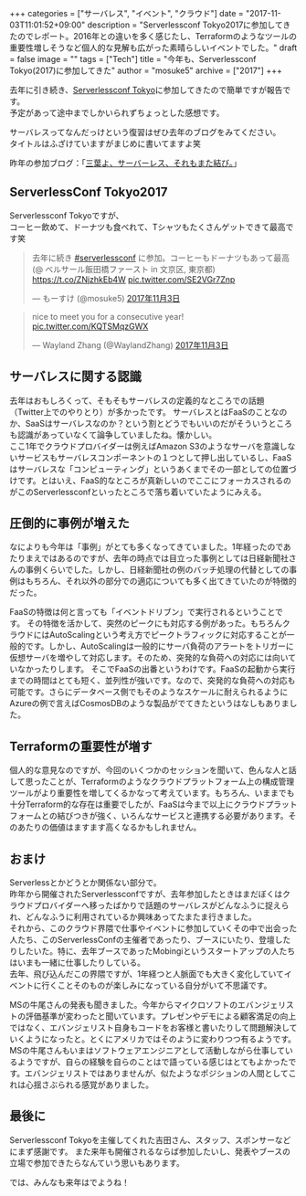 +++
categories = ["サーバレス", "イベント", "クラウド"]
date = "2017-11-03T11:01:52+09:00"
description = "Serverlessconf Tokyo2017に参加してきたのでレポート。2016年との違いを多く感じたし、Terraformのようなツールの重要性増しそうなど個人的な見解も広がった素晴らしいイベントでした。"
draft = false
image = ""
tags = ["Tech"]
title = "今年も、Serverlessconf Tokyo(2017)に参加してきた"
author = "mosuke5"
archive = ["2017"]
+++

去年に引き続き、[Serverlessconf Tokyo](http://tokyo.serverlessconf.io/)に参加してきたので簡単ですが報告です。  
予定があって途中までしかいられずちょっとした感想です。

サーバレスってなんだっけという復習はぜひ去年のブログをみてください。  
タイトルはふざけていますがまじめに書いてますよ笑

昨年の参加ブログ：「[三葉よ、サーバーレス、それもまた結び。](https://blog.mosuke.tech/entry/2016/10/02/212420/)」

<!--more-->

## ServerlessConf Tokyo2017
Serverlessconf Tokyoですが、  
コーヒー飲めて、ドーナツも食べれて、Tシャツもたくさんゲットできて最高です笑
<blockquote class="twitter-tweet" data-lang="ja"><p lang="ja" dir="ltr">去年に続き <a href="https://twitter.com/hashtag/serverlessconf?src=hash&amp;ref_src=twsrc%5Etfw">#serverlessconf</a> に参加。コーヒーもドーナツもあって最高 (@ ベルサール飯田橋ファースト in 文京区, 東京都) <a href="https://t.co/ZNjzhkEb4W">https://t.co/ZNjzhkEb4W</a> <a href="https://t.co/SE2VGr7Znp">pic.twitter.com/SE2VGr7Znp</a></p>&mdash; もーすけ (@mosuke5) <a href="https://twitter.com/mosuke5/status/926267082735538177?ref_src=twsrc%5Etfw">2017年11月3日</a></blockquote>
<script async src="https://platform.twitter.com/widgets.js" charset="utf-8"></script>

<blockquote class="twitter-tweet" data-lang="ja"><p lang="en" dir="ltr">nice to meet you for a consecutive year! <a href="https://t.co/KQTSMqzGWX">pic.twitter.com/KQTSMqzGWX</a></p>&mdash; Wayland Zhang (@WaylandZhang) <a href="https://twitter.com/WaylandZhang/status/926320073416908801?ref_src=twsrc%5Etfw">2017年11月3日</a></blockquote>
<script async src="https://platform.twitter.com/widgets.js" charset="utf-8"></script>

## サーバレスに関する認識
去年はおもしろくって、そもそもサーバレスの定義的なところでの話題（Twitter上でのやりとり）が多かったです。
サーバレスとはFaaSのことなのか、SaaSはサーバレスなのか？という割とどうでもいいのだがそういうところも認識があっていなくて論争していましたね。懐かしい。  
ここ1年でクラウドプロバイダーは例えばAmazon S3のようなサーバを意識しないサービスもサーバレスコンポーネントの１つとして押し出しているし、FaaSはサーバレスな「コンピューティング」というあくまでその一部としての位置づけです。とはいえ、FaaS的なところが真新しいのでここにフォーカスされるのがこのServerlessconfといったところで落ち着いていたようにみえる。

## 圧倒的に事例が増えた
なによりも今年は「事例」がとても多くなってきていました。1年経ったのであたりまえではあるのですが、去年の時点では目立った事例としては日経新聞社さんの事例くらいでした。しかし、日経新聞社の例のバッチ処理の代替としての事例はもちろん、それ以外の部分での適応についても多く出てきていたのが特徴的だった。

FaaSの特徴は何と言っても「イベントドリブン」で実行されるということです。
その特徴を活かして、突然のピークにも対応する例があった。もちろんクラウドにはAutoScalingという考え方でピークトラフィックに対応することが一般的です。しかし、AutoScalingは一般的にサーバ負荷のアラートをトリガーに仮想サーバを増やして対応します。そのため、突発的な負荷への対応には向いていなかったりします。
そこでFaaSの出番というわけです。FaaSの起動から実行までの時間はとても短く、並列性が強いです。なので、突発的な負荷への対応も可能です。さらにデータベース側でもそのようなスケールに耐えられるようにAzureの例で言えばCosmosDBのような製品がでてきたというはなしもありました。

## Terraformの重要性が増す
個人的な意見なのですが、今回のいくつかのセッションを聞いて、色んな人と話して思ったことが、Terraformのようなクラウドプラットフォーム上の構成管理ツールがより重要性を増してくるかなって考えています。もちろん、いままでも十分Terraform的な存在は重要でしたが、FaaSは今まで以上にクラウドプラットフォームとの結びつきが強く、いろんなサービスと連携する必要があります。そのあたりの価値はますます高くなるかもしれません。

## おまけ
Serverlessとかどうとか関係ない部分で。  
昨年から開催されたServerlessconfですが、去年参加したときはまだぼくはクラウドプロバイダーへ移ったばかりで話題のサーバレスがどんなふうに捉えられ、どんなふうに利用されているか興味あってたまたま行きました。  
それから、このクラウド界隈で仕事やイベントに参加していくその中で出会った人たち、このServerlessConfの主催者であったり、ブースにいたり、登壇したりしたいた。特に、去年ブースであったMobingiというスタートアップの人たちはいまも一緒に仕事したりしている。  
去年、飛び込んだこの界隈ですが、1年経つと人脈面でも大きく変化していてイベントに行くことそのものが楽しみになっている自分がいて不思議です。

MSの牛尾さんの発表も聞きました。今年からマイクロソフトのエバンジェリストの評価基準が変わったと聞いています。プレゼンやデモによる顧客満足の向上ではなく、エバンジェリスト自身もコードをお客様と書いたりして問題解決していくようになったと。とくにアメリカではそのように変わりつつ有るようです。MSの牛尾さんもいまはソフトウェアエンジニアとして活動しながら仕事しているようですが、自らの経験を自らのことはで語っている感じはとてもよかったです。エバンジェリストではありませんが、似たようなポジションの人間としてこれは心揺さぶられる感覚がありました。

## 最後に
Serverlessconf Tokyoを主催してくれた吉田さん、スタッフ、スポンサーなどにまず感謝です。
また来年も開催されるならば参加したいし、発表やブースの立場で参加できたらなんていう思いもあります。

では、みんなも来年はでようね！